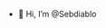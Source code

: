 - 👋 Hi, I’m @Sebdiablo
<!---
Sebdiablo/Sebdiablo is a ✨ special ✨ repository because its `README.md` (this file) appears on your GitHub profile.
You can click the Preview link to take a look at your changes.
--->
